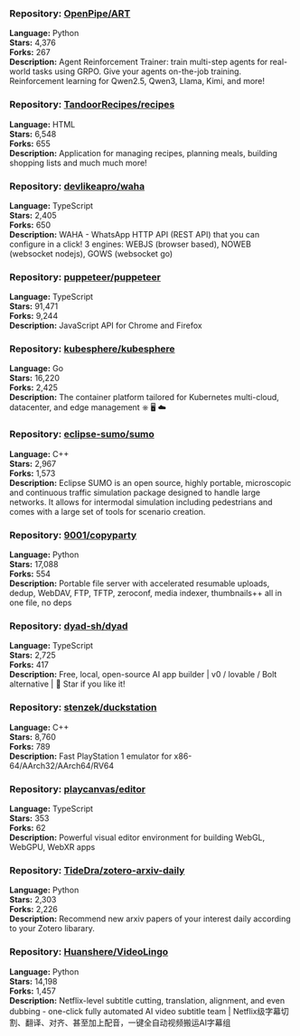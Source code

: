 ### **Repository:** [OpenPipe/ART](https://github.com/OpenPipe/ART)

**Language:** Python  
**Stars:** 4,376  
**Forks:** 267  
**Description:** Agent Reinforcement Trainer: train multi-step agents for real-world tasks using GRPO. Give your agents on-the-job training. Reinforcement learning for Qwen2.5, Qwen3, Llama, Kimi, and more!

### **Repository:** [TandoorRecipes/recipes](https://github.com/TandoorRecipes/recipes)

**Language:** HTML  
**Stars:** 6,548  
**Forks:** 655  
**Description:** Application for managing recipes, planning meals, building shopping lists and much much more!

### **Repository:** [devlikeapro/waha](https://github.com/devlikeapro/waha)

**Language:** TypeScript  
**Stars:** 2,405  
**Forks:** 650  
**Description:** WAHA - WhatsApp HTTP API (REST API) that you can configure in a click! 3 engines: WEBJS (browser based), NOWEB (websocket nodejs), GOWS (websocket go)

### **Repository:** [puppeteer/puppeteer](https://github.com/puppeteer/puppeteer)

**Language:** TypeScript  
**Stars:** 91,471  
**Forks:** 9,244  
**Description:** JavaScript API for Chrome and Firefox

### **Repository:** [kubesphere/kubesphere](https://github.com/kubesphere/kubesphere)

**Language:** Go  
**Stars:** 16,220  
**Forks:** 2,425  
**Description:** The container platform tailored for Kubernetes multi-cloud, datacenter, and edge management ⎈ 🖥 ☁️

### **Repository:** [eclipse-sumo/sumo](https://github.com/eclipse-sumo/sumo)

**Language:** C++  
**Stars:** 2,967  
**Forks:** 1,573  
**Description:** Eclipse SUMO is an open source, highly portable, microscopic and continuous traffic simulation package designed to handle large networks. It allows for intermodal simulation including pedestrians and comes with a large set of tools for scenario creation.

### **Repository:** [9001/copyparty](https://github.com/9001/copyparty)

**Language:** Python  
**Stars:** 17,088  
**Forks:** 554  
**Description:** Portable file server with accelerated resumable uploads, dedup, WebDAV, FTP, TFTP, zeroconf, media indexer, thumbnails++ all in one file, no deps

### **Repository:** [dyad-sh/dyad](https://github.com/dyad-sh/dyad)

**Language:** TypeScript  
**Stars:** 2,725  
**Forks:** 417  
**Description:** Free, local, open-source AI app builder | v0 / lovable / Bolt alternative | 🌟 Star if you like it!

### **Repository:** [stenzek/duckstation](https://github.com/stenzek/duckstation)

**Language:** C++  
**Stars:** 8,760  
**Forks:** 789  
**Description:** Fast PlayStation 1 emulator for x86-64/AArch32/AArch64/RV64

### **Repository:** [playcanvas/editor](https://github.com/playcanvas/editor)

**Language:** TypeScript  
**Stars:** 353  
**Forks:** 62  
**Description:** Powerful visual editor environment for building WebGL, WebGPU, WebXR apps

### **Repository:** [TideDra/zotero-arxiv-daily](https://github.com/TideDra/zotero-arxiv-daily)

**Language:** Python  
**Stars:** 2,303  
**Forks:** 2,226  
**Description:** Recommend new arxiv papers of your interest daily according to your Zotero libarary.

### **Repository:** [Huanshere/VideoLingo](https://github.com/Huanshere/VideoLingo)

**Language:** Python  
**Stars:** 14,198  
**Forks:** 1,457  
**Description:** Netflix-level subtitle cutting, translation, alignment, and even dubbing - one-click fully automated AI video subtitle team | Netflix级字幕切割、翻译、对齐、甚至加上配音，一键全自动视频搬运AI字幕组

